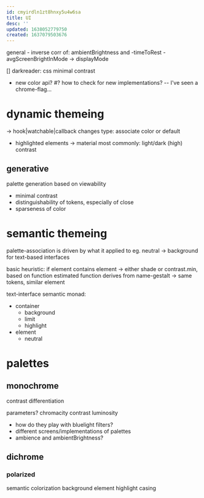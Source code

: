 ```yaml
---
id: cmyirdln1zt8hnxy5u4w6sa
title: UI
desc: ''
updated: 1638052779750
created: 1637079503676
---
```


general - inverse corr of: ambientBrightness and -timeToRest - avgScreenBrightInMode -> displayMode

[] darkreader: css minimal contrast
  - new color api?
  #? how to check for new implementations?
  -- I've seen a chrome-flag...

# dynamic themeing
-> hook|watchable|callback changes type: associate color or default
- highlighted elements
-> material
most commonly:
  light/dark
  (high) contrast
## generative
palette generation based on viewability
- minimal contrast
- distinguishability of tokens, especially of close
- sparseness of color

# semantic themeing
palette-association is driven by what it applied to
eg. neutral -> background for text-based interfaces

basic heuristic:
if element contains element -> either shade or contrast.min, based on function
estimated function derives from name-gestalt
-> same tokens, similar element

text-interface semantic monad:
+ container
  - background
  - limit
  - highlight
+ element
  - neutral

# palettes
## monochrome
  contrast
  differentiation

  parameters?
  chromacity
  contrast
    luminosity

  - how do they play with bluelight filters?
  - different screens/implementations of palettes
  - ambience and ambientBrightness?

## dichrome
### polarized
  semantic colorization
    background
    element
    highlight
    casing
